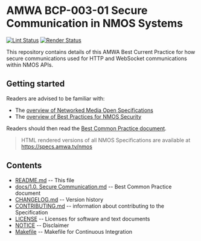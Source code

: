 # AMWA BCP-003-01 Secure Communication in NMOS Systems

[![Lint Status](https://github.com/AMWA-TV/nmos-secure-communication/workflows/Lint/badge.svg)](https://github.com/AMWA-TV/nmos-secure-communication/actions?query=workflow%3ALint)
[![Render Status](https://github.com/AMWA-TV/nmos-secure-communication/workflows/Render/badge.svg)](https://github.com/AMWA-TV/nmos-secure-communication/actions?query=workflow%3ARender)

This repository contains details of this AMWA Best Current Practice for how secure communications used for HTTP and WebSocket communications within NMOS APIs.

## Getting started

Readers are advised to be familiar with:

- The [overview of Networked Media Open Specifications](https://amwa-tv.github.io/nmos)
- The [overview of Best Practices for NMOS Security](https://amwa-tv.github.io/nmos-api-security)

Readers should then read the [Best Common Practice document](docs/1.0.%20Secure%20Communication.md).

> HTML rendered versions of all NMOS Specifications are available at <https://specs.amwa.tv/nmos>

## Contents

- [README.md](README.md) -- This file
- [docs/1.0. Secure Communication.md](docs/1.0.%20Secure%20Communication.md) -- Best Common Practice document
- [CHANGELOG.md](CHANGELOG.md) -- Version history
- [CONTRIBUTING.md](CONTRIBUTING.md) -- information about contributing to the Specification
- [LICENSE](LICENSE) -- Licenses for software and text documents
- [NOTICE](NOTICE) -- Disclaimer
- [Makefile](Makefile) -- Makefile for Continuous Integration
